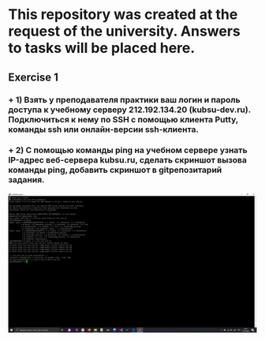 # This repository was created at the request of the university. Answers to tasks will be placed here.
## Exercise 1
### + 1) Взять у преподавателя практики ваш логин и пароль доступа к учебному серверу 212.192.134.20 (kubsu-dev.ru). Подключиться к нему по SSH с помощью клиента Putty, команды ssh или онлайн-версии ssh-клиента.
### + 2) С помощью команды ping на учебном сервере узнать IP-адрес веб-сервера kubsu.ru, сделать скриншот вызова команды ping, добавить скриншот в gitрепозитарий задания.
![Прилагается скриншот экрана:](/numer_2.png?raw=true "Optional Title")
